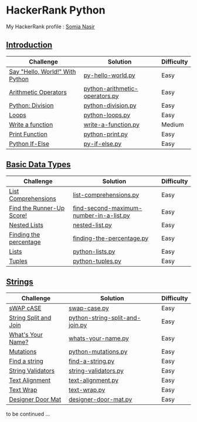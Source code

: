 # HackerRank Python
My HackerRank profile : [Somia Nasir](https://www.hackerrank.com/somianasir54)
## [Introduction](https://github.com/SomiaNasir/HackerRank-Python/tree/main/01.%20Introduction)

|Challenge|Solution|Difficulty|
|---------|--------|----------|
|[Say "Hello, World!" With Python](https://www.hackerrank.com/challenges/py-hello-world/problem)|[py-hello-world.py](https://github.com/SomiaNasir/HackerRank-Python/blob/main/01.%20Introduction/001.%20py-hello-world.py)|Easy|
|[Arithmetic Operators](https://www.hackerrank.com/challenges/python-arithmetic-operators/problem)|[python-arithmetic-operators.py](https://github.com/SomiaNasir/HackerRank-Python/blob/main/01.%20Introduction/002.%20python-arithmetic-operators.py)|Easy|
|[Python: Division](https://www.hackerrank.com/challenges/python-division/problem)|[python-division.py](https://github.com/SomiaNasir/HackerRank-Python/blob/main/01.%20Introduction/003.%20python-division.py)|Easy|
|[Loops](https://www.hackerrank.com/challenges/python-loops/problem)|[python-loops.py](https://github.com/SomiaNasir/HackerRank-Python/blob/main/01.%20Introduction/004.%20python-loops.py)|Easy|
|[Write a function](https://www.hackerrank.com/challenges/write-a-function/problem)|[write-a-function.py](https://github.com/SomiaNasir/HackerRank-Python/blob/main/01.%20Introduction/005.%20write-a-function.py)|Medium|
|[Print Function](https://www.hackerrank.com/challenges/python-print/problem)|[python-print.py](https://github.com/SomiaNasir/HackerRank-Python/blob/main/01.%20Introduction/006.%20python-print.py)|Easy|
|[Python If-Else](https://www.hackerrank.com/challenges/py-if-else/problem)|[py-if-else.py](https://github.com/SomiaNasir/HackerRank-Python/blob/main/01.%20Introduction/007.%20py-if-else.py)|Easy|

## [Basic Data Types](https://github.com/SomiaNasir/HackerRank-Python/tree/main/02.%20Basic%20Data%20Types)

|Challenge|Solution|Difficulty|
|---------|--------|----------|
|[List Comprehensions](https://www.hackerrank.com/challenges/list-comprehensions/problem)|[list-comprehensions.py](https://github.com/SomiaNasir/HackerRank-Python/blob/main/02.%20Basic%20Data%20Types/001.%20list-comprehensions.py)|Easy|
|[Find the Runner-Up Score!](https://www.hackerrank.com/challenges/find-second-maximum-number-in-a-list/problem)|[find-second-maximum-number-in-a-list.py](https://github.com/SomiaNasir/HackerRank-Python/blob/main/02.%20Basic%20Data%20Types/002.%20find-second-maximum-number-in-a-list.py)|Easy|
|[Nested Lists](https://www.hackerrank.com/challenges/nested-list/problem)|[nested-list.py](https://github.com/SomiaNasir/HackerRank-Python/blob/main/02.%20Basic%20Data%20Types/003.%20nested-list.py)|Easy|
|[Finding the percentage](https://www.hackerrank.com/challenges/finding-the-percentage/problem)|[finding-the-percentage.py](https://github.com/SomiaNasir/HackerRank-Python/blob/main/02.%20Basic%20Data%20Types/004.%20finding-the-percentage.py)|Easy|
|[Lists](https://www.hackerrank.com/challenges/python-lists/problem)|[python-lists.py](https://github.com/SomiaNasir/HackerRank-Python/blob/main/02.%20Basic%20Data%20Types/005.%20python-lists.py)|Easy|
|[Tuples](https://www.hackerrank.com/challenges/python-tuples/problem)|[python-tuples.py](https://github.com/SomiaNasir/HackerRank-Python/blob/main/02.%20Basic%20Data%20Types/006.%20python-tuples.py)|Easy|

## [Strings](https://github.com/SomiaNasir/HackerRank-Python/tree/main/03.%20Strings)

|Challenge|Solution|Difficulty|
|---------|--------|----------|
|[sWAP cASE](https://www.hackerrank.com/challenges/swap-case/problem)|[swap-case.py](https://github.com/SomiaNasir/HackerRank-Python/blob/main/03.%20Strings/001.%20swap-case.py)|Easy|
|[String Split and Join](https://www.hackerrank.com/challenges/python-string-split-and-join/problem)|[python-string-split-and-join.py](https://github.com/SomiaNasir/HackerRank-Python/blob/main/03.%20Strings/002.%20python-string-split-and-join.py)|Easy|
|[What's Your Name?](https://www.hackerrank.com/challenges/whats-your-name/problem)|[whats-your-name.py](https://github.com/SomiaNasir/HackerRank-Python/blob/main/03.%20Strings/003.%20whats-your-name.py)|Easy|
|[Mutations](https://www.hackerrank.com/challenges/python-mutations/problem)|[python-mutations.py](https://github.com/SomiaNasir/HackerRank-Python/blob/main/03.%20Strings/004.%20python-mutations.py)|Easy|
|[Find a string](https://www.hackerrank.com/challenges/find-a-string/problem)|[find-a-string.py](https://github.com/SomiaNasir/HackerRank-Python/blob/main/03.%20Strings/005.%20find-a-string.py)|Easy|
|[String Validators](https://www.hackerrank.com/challenges/string-validators/problem)|[string-validators.py](https://github.com/SomiaNasir/HackerRank-Python/blob/main/03.%20Strings/006.%20string-validators.py)|Easy|
|[Text Alignment](https://www.hackerrank.com/challenges/text-alignment/problem)|[text-alignment.py](https://github.com/SomiaNasir/HackerRank-Python/blob/main/03.%20Strings/007.%20text-alignment.py)|Easy|
|[Text Wrap](https://www.hackerrank.com/challenges/text-wrap/problem)|[text-wrap.py](https://github.com/SomiaNasir/HackerRank-Python/blob/main/03.%20Strings/008.%20text-wrap.py)|Easy|
|[Designer Door Mat](https://www.hackerrank.com/challenges/designer-door-mat/problem)|[designer-door-mat.py](https://github.com/SomiaNasir/HackerRank-Python/blob/main/03.%20Strings/009.%20designer-door-mat.py)|Easy|  

to be continued ...
